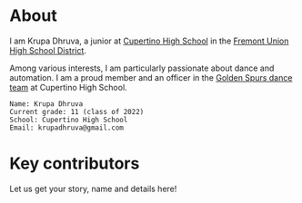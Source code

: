 # About

I am Krupa Dhruva, a junior at [Cupertino High School](https://chs.fuhsd.org/) in the [Fremont Union High School District](https://www.fuhsd.org/).

Among various interests, I am particularly passionate about dance and automation. I am a proud member and an officer in the [Golden Spurs dance team](https://www.instagram.com/chsgoldenspurs/) at Cupertino High School.

	Name: Krupa Dhruva
	Current grade: 11 (class of 2022)
	School: Cupertino High School
	Email: krupadhruva@gmail.com


# Key contributors

Let us get your story, name and details here!